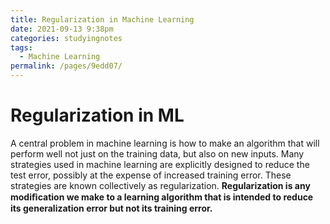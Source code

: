 ```yaml
---
title: Regularization in Machine Learning
date: 2021-09-13 9:38pm
categories: studyingnotes
tags: 
  - Machine Learning
permalink: /pages/9edd07/
---
```


# Regularization in ML

A central problem in machine learning is how to make an algorithm that will perform well not just on the training data, but also on new inputs.  Many strategies used in machine learning are explicitly designed to reduce the test error, possibly at the expense of increased training error. These strategies are known collectively as regularization. **Regularization is any modiﬁcation we make to a learning algorithm that is intended to reduce its generalization error but not its training error.**

